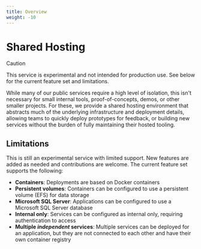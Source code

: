 ```yaml
---
title: Overview
weight: -10
---
```

# Shared Hosting

> [!CAUTION]
> This service is experimental and not intended for production use. See below
> for the current feature set and limitations.

While many of our public services require a high level of isolation, this isn't
necessary for small internal tools, proof-of-concepts, demos, or other smaller
projects. For these, we provide a shared hosting environment that abstracts much
of the underlying infrastructure and deployment details, allowing teams to
quickly deploy prototypes for feedback, or building new services without the
burden of fully maintaining their hosted tooling.

## Limitations

This is still an experimental service with limited support. New features are
added as needed and contributions are welcome. The current feature set supports
the following:

- **Containers**: Deployments are based on Docker containers
- **Persistent volumes**: Containers can be configured to use a persistent
  volume (EFS) for data storage
- **Microsoft SQL Server**: Applications can be configured to use a
  Microsoft SQL Server database
- **Internal only**: Services can be configured as internal only, requiring
  authentication to access
- **Multiple _independent_ services**: Multiple services can be deployed for an
  application, but they are not connected to each other and have their own
  container registry

[appspec]: ../architecture/appspec.md
[repo]: https://github.com/codeforamerica/shared-services-infra
